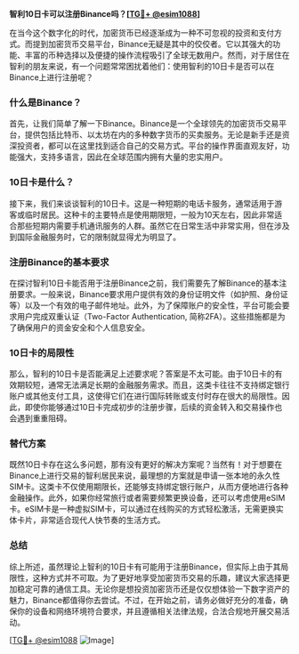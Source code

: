 **智利10日卡可以注册Binance吗？[[TG💪+ @esim1088](https://t.me/s/esim1088)]**

在当今这个数字化的时代，加密货币已经逐渐成为一种不可忽视的投资和支付方式。而提到加密货币交易平台，Binance无疑是其中的佼佼者。它以其强大的功能、丰富的币种选择以及便捷的操作流程吸引了全球无数用户。然而，对于居住在智利的朋友来说，有一个问题常常困扰着他们：使用智利的10日卡是否可以在Binance上进行注册呢？

### 什么是Binance？

首先，让我们简单了解一下Binance。Binance是一个全球领先的加密货币交易平台，提供包括比特币、以太坊在内的多种数字货币的买卖服务。无论是新手还是资深投资者，都可以在这里找到适合自己的交易方式。平台的操作界面直观友好，功能强大，支持多语言，因此在全球范围内拥有大量的忠实用户。

### 10日卡是什么？

接下来，我们来谈谈智利的10日卡。这是一种短期的电话卡服务，通常适用于游客或临时居民。这种卡的主要特点是使用期限短，一般为10天左右，因此非常适合那些短期内需要手机通讯服务的人群。虽然它在日常生活中非常实用，但在涉及到国际金融服务时，它的限制就显得尤为明显了。

### 注册Binance的基本要求

在探讨智利10日卡能否用于注册Binance之前，我们需要先了解Binance的基本注册要求。一般来说，Binance要求用户提供有效的身份证明文件（如护照、身份证等）以及一个有效的电子邮件地址。此外，为了保障账户的安全性，平台可能会要求用户完成双重认证（Two-Factor Authentication, 简称2FA）。这些措施都是为了确保用户的资金安全和个人信息安全。

### 10日卡的局限性

那么，智利的10日卡是否能满足上述要求呢？答案是不太可能。由于10日卡的有效期较短，通常无法满足长期的金融服务需求。而且，这类卡往往不支持绑定银行账户或其他支付工具，这使得它们在进行国际转账或支付时存在很大的局限性。因此，即使你能够通过10日卡完成初步的注册步骤，后续的资金转入和交易操作也会遇到重重阻碍。

### 替代方案

既然10日卡存在这么多问题，那有没有更好的解决方案呢？当然有！对于想要在Binance上进行交易的智利居民来说，最理想的方案就是申请一张本地的永久性SIM卡。这类卡不仅使用期限长，还能够支持绑定银行账户，从而方便地进行各种金融操作。此外，如果你经常旅行或者需要频繁更换设备，还可以考虑使用eSIM卡。eSIM卡是一种虚拟SIM卡，可以通过在线购买的方式轻松激活，无需更换实体卡片，非常适合现代人快节奏的生活方式。

### 总结

综上所述，虽然理论上智利的10日卡有可能用于注册Binance，但实际上由于其局限性，这种方式并不可取。为了更好地享受加密货币交易的乐趣，建议大家选择更加稳定可靠的通信工具。无论你是想投资加密货币还是仅仅想体验一下数字资产的魅力，Binance都值得你去尝试。不过，在开始之前，请务必做好充分的准备，确保你的设备和网络环境符合要求，并且遵循相关法律法规，合法合规地开展交易活动。

[[TG💪+ @esim1088](https://t.me/s/esim1088) ![Image](https://i.postimg.cc/4NQfJmqS/Snipaste-2025-05-13-00-14-12.png)]